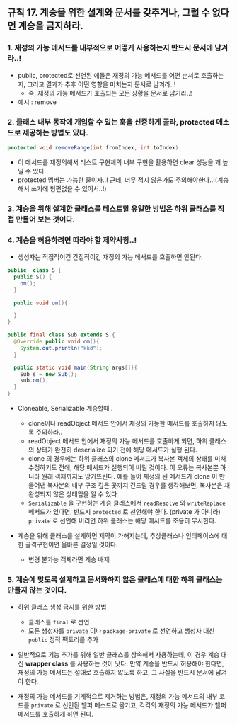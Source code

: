 
## 규칙 17. 계승을 위한 설계와 문서를 갖추거나, 그럴 수 없다면 계승을 금지하라.

### 1. 재정의 가능 메서드를 내부적으로 어떻게 사용하는지 반드시 문서에 남겨라..!
  - public, protected로 선언된 애들은 재정의 가능 메서드를 어떤 순서로 호출하는지, 그리고 결과가 추후 어떤 영향을 미치는지 문서로 남겨라..!
    - 즉, 재정의 가능 메서드가 호출되는 모든 상황을 문서로 남기라..!
  - 예시 : remove

### 2. 클래스 내부 동작에 개입할 수 있는 훅을 신중하게 골라, protected 메소드로 제공하는 방법도 있다.
  ``` JAVA
  protected void removeRange(int fromIndex, int toIndex)
  ```
  - 이 메서드를 재정의해서 리스트 구현체의 내부 구현을 활용하면 clear 성능을 꽤 높일 수 있다.
  - protected 멤버는 가능한 줄이자..! 근데, 너무 적지 않은가도 주의해야한다..!(계승해서 쓰기에 형편없을 수 있어서..!)

### 3. 계승을 위해 설계한 클래스를 테스트할 유일한 방법은 하위 클래스를 직접 만들어 보는 것이다.

### 4. 계승을 허용하려면 따라야 할 제약사항..!
  - 생성자는 직접적이건 간접적이건 재정의 가능 메서드를 호출하면 안된다.
  ``` JAVA
  public  class S {
    public S() {
      om();
    }

    public void om(){

    }
  }

  public final class Sub extends S {
    @Override public void om(){
      System.out.println("kkd");
    }

    public static void main(String args[]){
      Sub s = new Sub();
      sub.om();
    }
  }
  ```

  - Cloneable, Serializable 계승할때..
    - clone이나 readObject 메서드 안에서 재정의 가능한 메서드를 호출하지 않도록 주의하라..
    - readObject 메서드 안에서 재정의 가능 메서드를 호출하게 되면, 하위 클래스의 상태가 완전히 deserialize 되기 전에 해당 메서드가 실행 된다.
    - clone 의 경우에는 하위 클래스의 clone 메서드가 복사본 객체의 상태를 미처 수정하기도 전에, 해당 메서드가 실행되어 버릴 것이다. 이 오류는 복사본뿐 아니라 원래 객체까지도 망가뜨린다. 예를 들어 재정의 된 메서드가 clone 이 만들어낸 복사본의 내부 구조 깊은 곳까지 건드릴 경우를 생각해보면, 복사본은 채 완성되지 않은 상태임을 알 수 있다.
    -  `Serializable` 을 구현하는 계승 클래스에서 `readResolve` 와 `writeReplace` 메서드가 있다면, 반드시 `protected` 로 선언해야 한다. (private 가 아니라) `private` 로 선언해 버리면 하위 클래스는 해당 메서드를 조용히 무시한다.

  - 계승을 위해 클래스를 설계하면 제약이 가해지는데, 추상클래스나 인터페이스에 대한 골격구현이면 올바른 결정일 것이다.
    - 변경 불가능 객체라면 계승 배제

### 5. 계승에 맞도록 설계하고 문서화하지 않은 클래스에 대한 하위 클래스는 만들지 않는 것이다.
  - 하위 클래스 생성 금지를 위한 방법
    - 클래스를 `final` 로 선언
    - 모든 생성자를 `private` 이나 `package-private` 로 선언하고 생성자 대신 `public` 정적 팩토리를 추가

  - 일반적으로 기능 추가를 위해 일반 클래스를 상속해서 사용하는데, 이 경우 계승 대신 **wrapper class** 를 사용하는 것이 낫다. 만약 계승을 반드시 
허용해야 한다면, 재정의 가능 메서드는 절대로 호출하지 않도록 하고, 그 사실을 반드시 문서에 남겨야 한다.

  - 재정의 가능 메서드를 기계적으로 제거하는 방법은, 재정의 가능 메서드의 내부 코드를 `private` 로 선언된 헬퍼 메소드로 옮기고,
각각의 재정의 가능 메서드가 헬퍼 메서드를 호출하게 하면 된다.
